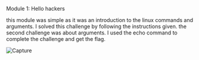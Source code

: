 
Module 1: Hello hackers

this module was simple as it was an introduction to the linux commands and arguments. I solved this challenge by following the instructions given. 
the second challenge was about arguments. I used the echo command to complete the challenge and get the flag.

![Capture](https://github.com/user-attachments/assets/2fb7023d-3715-4359-b1b7-ca1ef99ceec7)
